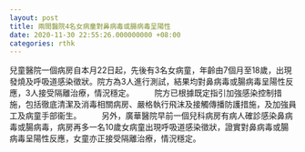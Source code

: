 ```yaml
---
layout: post
title: 兩間醫院4名女病童對鼻病毒或腸病毒呈陽性
date: 2020-11-30 22:55:26.000000000 +08:00
categories: rthk
---
```


兒童醫院一個病房自本月22日起，先後有3名女病童，年齡由7個月至18歲，出現發燒及呼吸道感染徵狀。院方為3人進行測試，結果均對鼻病毒或腸病毒呈陽性反應，3人接受隔離治療，情況穩定。
　　 
院方已根據既定指引加強感染控制措施，包括徹底清潔及消毒相關病房、嚴格執行飛沫及接觸傳播防護措施，及加強員工及病童手部衞生。
　　 
另外，廣華醫院早前一個兒科病房有病人確診感染鼻病毒或腸病毒，病房再多一名10歲女病童出現呼吸道感染徵狀，證實對鼻病毒或腸病毒呈陽性反應，女童亦正接受隔離治療，情況穩定。
